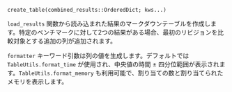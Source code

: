 ```
create_table(combined_results::OrderedDict; kws...)
```

`load_results` 関数から読み込まれた結果のマークダウンテーブルを作成します。特定のベンチマークに対して2つの結果がある場合、最初のリビジョンを比較対象とする追加の列が追加されます。

`formatter` キーワード引数は列の値を生成します。デフォルトでは `TableUtils.format_time` が使用され、中央値の時間 ± 四分位範囲が表示されます。`TableUtils.format_memory` も利用可能で、割り当ての数と割り当てられたメモリを表示します。
